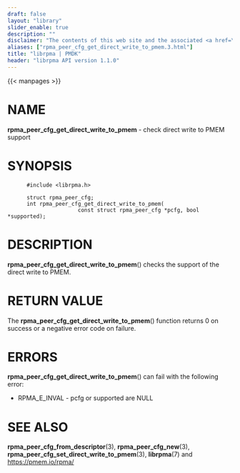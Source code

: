 ```yaml
---
draft: false
layout: "library"
slider_enable: true
description: ""
disclaimer: "The contents of this web site and the associated <a href=\"https://github.com/pmem\">GitHub repositories</a> are BSD-licensed open source."
aliases: ["rpma_peer_cfg_get_direct_write_to_pmem.3.html"]
title: "librpma | PMDK"
header: "librpma API version 1.1.0"
---
```

{{< manpages >}}

[comment]: <> (SPDX-License-Identifier: BSD-3-Clause)
[comment]: <> (Copyright 2020-2023, Intel Corporation)

# NAME

**rpma_peer_cfg_get_direct_write_to_pmem** - check direct write to PMEM
support

# SYNOPSIS

          #include <librpma.h>

          struct rpma_peer_cfg;
          int rpma_peer_cfg_get_direct_write_to_pmem(
                          const struct rpma_peer_cfg *pcfg, bool *supported);

# DESCRIPTION

**rpma_peer_cfg_get_direct_write_to_pmem**() checks the support of the
direct write to PMEM.

# RETURN VALUE

The **rpma_peer_cfg_get_direct_write_to_pmem**() function returns 0 on
success or a negative error code on failure.

# ERRORS

**rpma_peer_cfg_get_direct_write_to_pmem**() can fail with the following
error:

-   RPMA_E\_INVAL - pcfg or supported are NULL

# SEE ALSO

**rpma_peer_cfg_from_descriptor**(3), **rpma_peer_cfg_new**(3),
**rpma_peer_cfg_set_direct_write_to_pmem**(3), **librpma**(7) and
https://pmem.io/rpma/
